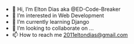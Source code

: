- 👋 Hi, I’m Elton Dias aka @ED-Code-Breaker
- 👀 I’m interested in Web Development
- 🌱 I’m currently learning Django
- 💞️ I’m looking to collaborate on ...
- 📫 How to reach me 2011eltondias@gmail.com

<!---
ED-Code-Breaker/ED-Code-Breaker is a ✨ special ✨ repository because its `README.md` (this file) appears on your GitHub profile.
You can click the Preview link to take a look at your changes.
--->
